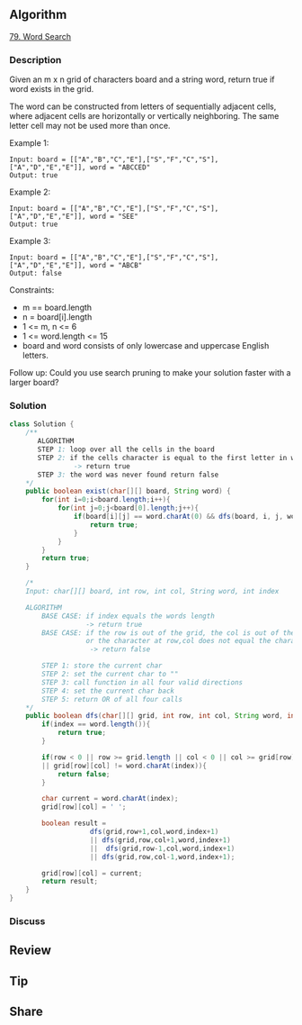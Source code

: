 ## Algorithm

[79. Word Search](https://leetcode.com/problems/word-search/)

### Description

Given an m x n grid of characters board and a string word, return true if word exists in the grid.

The word can be constructed from letters of sequentially adjacent cells, where adjacent cells are horizontally or vertically neighboring. The same letter cell may not be used more than once.



Example 1:

```
Input: board = [["A","B","C","E"],["S","F","C","S"],["A","D","E","E"]], word = "ABCCED"
Output: true
```

Example 2:

```
Input: board = [["A","B","C","E"],["S","F","C","S"],["A","D","E","E"]], word = "SEE"
Output: true
```

Example 3:

```
Input: board = [["A","B","C","E"],["S","F","C","S"],["A","D","E","E"]], word = "ABCB"
Output: false
```

Constraints:

- m == board.length
- n = board[i].length
- 1 <= m, n <= 6
- 1 <= word.length <= 15
- board and word consists of only lowercase and uppercase English letters.

Follow up: Could you use search pruning to make your solution faster with a larger board?

### Solution

```java
class Solution {
    /**
	   ALGORITHM
	   STEP 1: loop over all the cells in the board
	   STEP 2: if the cells character is equal to the first letter in word and dfs call is true
				-> return true
	   STEP 3: the word was never found return false
    */
    public boolean exist(char[][] board, String word) {
        for(int i=0;i<board.length;i++){
            for(int j=0;j<board[0].length;j++){
                if(board[i][j] == word.charAt(0) && dfs(board, i, j, word, 0)){
                    return true;
                }
            }
        }
        return true;
    }

    /*
    Input: char[][] board, int row, int col, String word, int index

    ALGORITHM
        BASE CASE: if index equals the words length
                   -> return true
        BASE CASE: if the row is out of the grid, the col is out of the grid,
				   or the character at row,col does not equal the character in word at index
                    -> return false

        STEP 1: store the current char
        STEP 2: set the current char to ""
        STEP 3: call function in all four valid directions
        STEP 4: set the current char back
        STEP 5: return OR of all four calls
    */
    public boolean dfs(char[][] grid, int row, int col, String word, int index){
        if(index == word.length()){
            return true;
        }

        if(row < 0 || row >= grid.length || col < 0 || col >= grid[row].length
        || grid[row][col] != word.charAt(index)){
            return false;
        }

        char current = word.charAt(index);
        grid[row][col] = ' ';

        boolean result =
                    dfs(grid,row+1,col,word,index+1)
					|| dfs(grid,row,col+1,word,index+1)
					||  dfs(grid,row-1,col,word,index+1)
					|| dfs(grid,row,col-1,word,index+1);

        grid[row][col] = current;
        return result;
    }
}
```

### Discuss

## Review


## Tip


## Share
